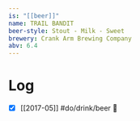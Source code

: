 ```yaml
---
is: "[[beer]]"
name: TRAIL BANDIT
beer-style: Stout - Milk - Sweet
brewery: Crank Arm Brewing Company
abv: 6.4
---
```

# Log
- [x] [[2017-05]] #do/drink/beer 🤞
